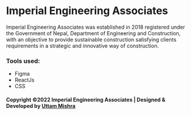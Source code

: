 # Imperial Engineering Associates

<p>Imperial Engineering Associates was established in 2018 registered under the Government of Nepal, Department of Engineering and Construction, with an objective to provide sustainable construction satisfying clients requirements in a strategic and innovative way of construction.
</i>
<h3>Tools used:</h3>
<ul>
    <li>Figma</li>
    <li>ReactJs</li>
    <li>CSS</li>
</ul>

<h4>Copyright &copy;2022 Imperial Engineering Associates | Designed & Developed by <a href="https://www.uttammishra.com" target="_blank" >Uttam Mishra</a></h4>  



    

